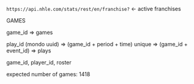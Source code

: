 `https://api.nhle.com/stats/rest/en/franchise?` <- active franchises


GAMES

game_id => games

play_id (mondo uuid) => (game_id + period + time) unique => (game_id + event_id) => plays

game_id, player_id, roster

expected number of games: 1418